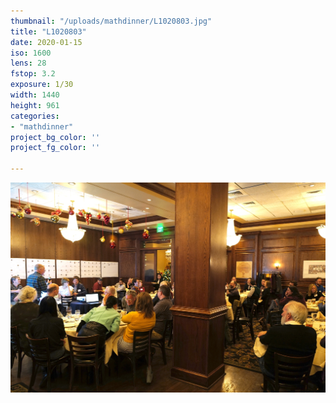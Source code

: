 ```yaml
---
thumbnail: "/uploads/mathdinner/L1020803.jpg"
title: "L1020803"
date: 2020-01-15
iso: 1600
lens: 28
fstop: 3.2
exposure: 1/30
width: 1440
height: 961
categories:
- "mathdinner"
project_bg_color: ''
project_fg_color: ''

---
```


![img](/uploads/mathdinner/L1020803.jpg)
